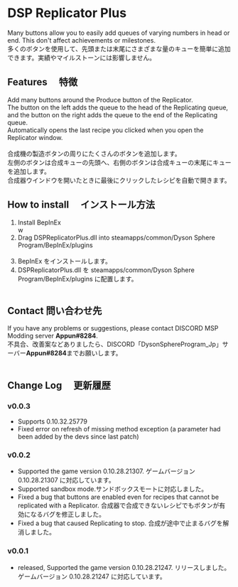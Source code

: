 # DSP Replicator Plus

Many buttons allow you to easily add queues of varying numbers in head or end. This don't affect achievements or milestones.<br>
多くのボタンを使用して、先頭または末尾にさまざまな量のキューを簡単に追加できます。実績やマイルストーンには影響しません。<br>

## Features 　特徴

Add many buttons around the Produce button of the Replicator.<br>
The button on the left adds the queue to the head of the Replicating queue, and the button on the right adds the queue to the end of the Replicating queue.<br>
Automatically opens the last recipe you clicked when you open the Replicator window.<br>
<br>
合成機の製造ボタンの周りにたくさんのボタンを追加します。<br>
左側のボタンは合成キューの先頭へ、右側のボタンは合成キューの末尾にキューを追加します。<br>
合成器ウインドウを開いたときに最後にクリックしたレシピを自動で開きます。<br>

## How to install 　インストール方法

1. Install BepInEx<br>w
2. Drag DSPReplicatorPlus.dll into steamapps/common/Dyson Sphere Program/BepInEx/plugins<br>
   <br>
1. BepInEx をインストールします。<br>
2. DSPReplicatorPlus.dll を steamapps/common/Dyson Sphere Program/BepInEx/plugins に配置します。<br>
   <br>

## Contact 問い合わせ先

If you have any problems or suggestions, please contact DISCORD MSP Modding server **Appun#8284**.<br>
不具合、改善案などありましたら、DISCORD「DysonSphereProgram_Jp」サーバー**Appun#8284**までお願いします。<br>
<br>

## Change Log 　更新履歴

### v0.0.3

- Supports 0.10.32.25779
- Fixed error on refresh of missing method exception (a parameter had been added by the devs since last patch)

### v0.0.2

- Supported the game version 0.10.28.21307. ゲームバージョン 0.10.28.21307 に対応しています。
- Supported sandbox mode.サンドボックスモートに対応しました。
- Fixed a bug that buttons are enabled even for recipes that cannot be replicated with a Replicator. 合成器で合成できないレシピでもボタンが有効になるバグを修正しました。
- Fixed a bug that caused Replicating to stop. 合成が途中で止まるバグを解消しました。

### v0.0.1

- released, Supported the game version 0.10.28.21247. リリースしました。ゲームバージョン 0.10.28.21247 に対応しています。
